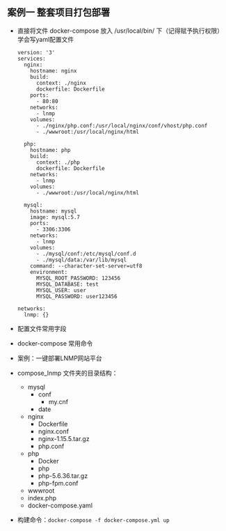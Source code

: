 ## 案例一 整套项目打包部署
- 直接将文件 docker-compose 放入 /usr/local/bin/ 下（记得赋予执行权限）
学会写yaml配置文件
  ```
  version: '3'
  services:
    nginx:
      hostname: nginx
      build:
        context: ./nginx
        dockerfile: Dockerfile
      ports:
        - 80:80
      networks:
        - lnmp
      volumes:
        - ./nginx/php.conf:/usr/local/nginx/conf/vhost/php.conf
        - ./wwwroot:/usr/local/nginx/html

    php:
      hostname: php
      build:
        context: ./php
        dockerfile: Dockerfile
      networks:
        - lnmp
      volumes:
        - ./wwwroot:/usr/local/nginx/html

    mysql:
      hostname: mysql
      image: mysql:5.7
      ports:
        - 3306:3306
      networks:
        - lnmp
      volumes:
        - ./mysql/conf:/etc/mysql/conf.d
        - ./mysql/data:/var/lib/mysql
      command: --character-set-server=utf8
      environment:
        MYSQL_ROOT_PASSWORD: 123456
        MYSQL_DATABASE: test 
        MYSQL_USER: user
        MYSQL_PASSWORD: user123456 

  networks:
    lnmp: {} 

  ```
- 配置文件常用字段

- docker-compose 常用命令

- 案例：一键部署LNMP网站平台

- compose_lnmp 文件夹的目录结构：
  - mysql
      - conf
          - my.cnf
      - date
  - nginx
      - Dockerfile
      - nginx.conf
      - nginx-1.15.5.tar.gz
      - php.conf
  - php
      - Docker
      - php
      - php-5.6.36.tar.gz
      - php-fpm.conf
  - wwwroot
  - index.php
  - docker-compose.yaml

- 构建命令：`docker-compose -f docker-compose.yml up`